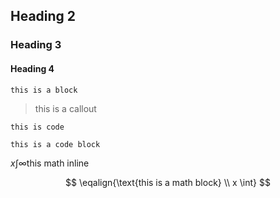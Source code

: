## Heading 2

### Heading 3

#### Heading 4
    this is a block 

> this is a callout 

`this is code `

```
this is a code block 
```

$x \int \infty \text{this math inline }$

$$
\eqalign{\text{this is a math block} \\ x \int}
$$
